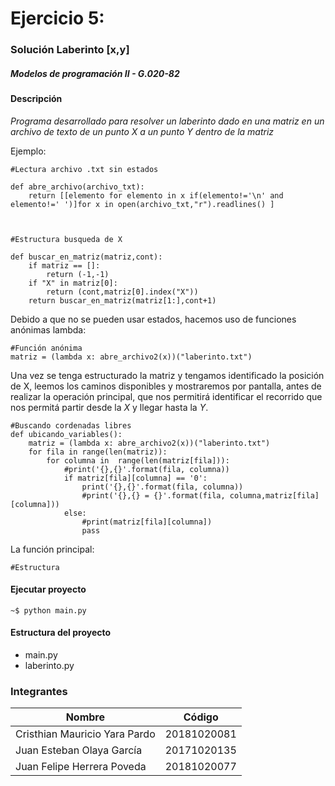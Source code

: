 # Ejercicio 5: 
### Solución Laberinto [x,y]
##### Modelos de programación II - G.020-82


#### Descripción

_Programa desarrollado para resolver un laberinto dado en una matriz en un archivo de texto de un punto X a un punto Y dentro de la matriz_



Ejemplo:
```
#Lectura archivo .txt sin estados

def abre_archivo(archivo_txt):
	return [[elemento for elemento in x if(elemento!='\n' and elemento!=' ')]for x in open(archivo_txt,"r").readlines() ]



#Estructura busqueda de X

def buscar_en_matriz(matriz,cont):
    if matriz == []:
        return (-1,-1)
    if "X" in matriz[0]:
        return (cont,matriz[0].index("X"))
    return buscar_en_matriz(matriz[1:],cont+1)

```
Debido a que no se pueden usar estados, hacemos uso de funciones anónimas lambda:

```
#Función anónima
matriz = (lambda x: abre_archivo2(x))("laberinto.txt")
```

Una vez se tenga estructurado la matriz y tengamos identificado la posición de X, leemos los caminos disponibles y mostraremos por pantalla, antes de realizar la operación principal, que nos permitirá identificar el recorrido que nos permitá partir desde la _X_ y llegar hasta la _Y_.

```
#Buscando cordenadas libres
def ubicando_variables():
    matriz = (lambda x: abre_archivo2(x))("laberinto.txt")
    for fila in range(len(matriz)):
        for columna in  range(len(matriz[fila])):
            #print('{},{}'.format(fila, columna))
            if matriz[fila][columna] == '0':
                print('{},{}'.format(fila, columna))
                #print('{},{} = {}'.format(fila, columna,matriz[fila][columna]))
            else:
                #print(matriz[fila][columna])
                pass
```

La función principal:

```
#Estructura

```


#### Ejecutar proyecto
```
~$ python main.py
```


#### Estructura del proyecto
+ main.py
+ laberinto.py



### Integrantes

Nombre | Código
------------- | -------------
Cristhian Mauricio Yara Pardo | 20181020081
Juan Esteban Olaya García | 20171020135
Juan Felipe Herrera Poveda | 20181020077
